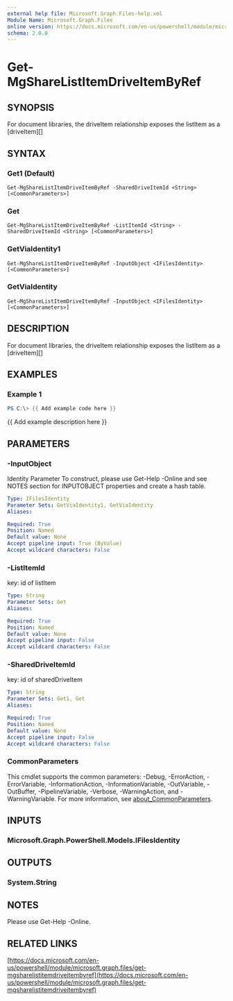 ```yaml
---
external help file: Microsoft.Graph.Files-help.xml
Module Name: Microsoft.Graph.Files
online version: https://docs.microsoft.com/en-us/powershell/module/microsoft.graph.files/get-mgsharelistitemdriveitembyref
schema: 2.0.0
---
```


# Get-MgShareListItemDriveItemByRef

## SYNOPSIS
For document libraries, the driveItem relationship exposes the listItem as a \[driveItem\]\[\]

## SYNTAX

### Get1 (Default)
```
Get-MgShareListItemDriveItemByRef -SharedDriveItemId <String> [<CommonParameters>]
```

### Get
```
Get-MgShareListItemDriveItemByRef -ListItemId <String> -SharedDriveItemId <String> [<CommonParameters>]
```

### GetViaIdentity1
```
Get-MgShareListItemDriveItemByRef -InputObject <IFilesIdentity> [<CommonParameters>]
```

### GetViaIdentity
```
Get-MgShareListItemDriveItemByRef -InputObject <IFilesIdentity> [<CommonParameters>]
```

## DESCRIPTION
For document libraries, the driveItem relationship exposes the listItem as a \[driveItem\]\[\]

## EXAMPLES

### Example 1
```powershell
PS C:\> {{ Add example code here }}
```

{{ Add example description here }}

## PARAMETERS

### -InputObject
Identity Parameter
To construct, please use Get-Help -Online and see NOTES section for INPUTOBJECT properties and create a hash table.

```yaml
Type: IFilesIdentity
Parameter Sets: GetViaIdentity1, GetViaIdentity
Aliases:

Required: True
Position: Named
Default value: None
Accept pipeline input: True (ByValue)
Accept wildcard characters: False
```

### -ListItemId
key: id of listItem

```yaml
Type: String
Parameter Sets: Get
Aliases:

Required: True
Position: Named
Default value: None
Accept pipeline input: False
Accept wildcard characters: False
```

### -SharedDriveItemId
key: id of sharedDriveItem

```yaml
Type: String
Parameter Sets: Get1, Get
Aliases:

Required: True
Position: Named
Default value: None
Accept pipeline input: False
Accept wildcard characters: False
```

### CommonParameters
This cmdlet supports the common parameters: -Debug, -ErrorAction, -ErrorVariable, -InformationAction, -InformationVariable, -OutVariable, -OutBuffer, -PipelineVariable, -Verbose, -WarningAction, and -WarningVariable. For more information, see [about_CommonParameters](http://go.microsoft.com/fwlink/?LinkID=113216).

## INPUTS

### Microsoft.Graph.PowerShell.Models.IFilesIdentity
## OUTPUTS

### System.String
## NOTES
Please use Get-Help -Online.

## RELATED LINKS

[https://docs.microsoft.com/en-us/powershell/module/microsoft.graph.files/get-mgsharelistitemdriveitembyref](https://docs.microsoft.com/en-us/powershell/module/microsoft.graph.files/get-mgsharelistitemdriveitembyref)

